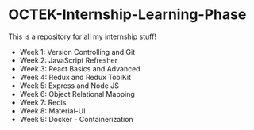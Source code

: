 # OCTEK-Internship-Learning-Phase
This is a repository for all my internship stuff!

- Week 1: Version Controlling and Git
- Week 2: JavaScript Refresher
- Week 3: React Basics and Advanced
- Week 4: Redux and Redux ToolKit
- Week 5: Express and Node JS
- Week 6: Object Relational Mapping
- Week 7: Redis
- Week 8: Material-UI
- Week 9: Docker - Containerization
